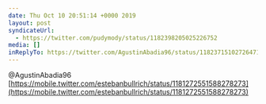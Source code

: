 ```yaml
---
date: Thu Oct 10 20:51:14 +0000 2019
layout: post
syndicateUrl:
  - https://twitter.com/pudymody/status/1182398205025226752
media: []
inReplyTo: https://twitter.com/AgustinAbadia96/status/1182371510272647175
---
```

@AgustinAbadia96 [https://mobile.twitter.com/estebanbullrich/status/1181272551588278273](https://mobile.twitter.com/estebanbullrich/status/1181272551588278273)

